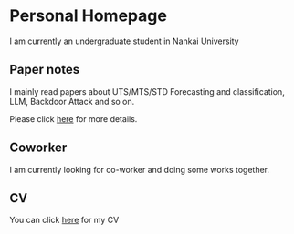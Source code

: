 # Personal Homepage
I am currently an undergraduate student in Nankai University

## Paper notes
I mainly read papers about UTS/MTS/STD Forecasting and classification, LLM, Backdoor Attack and so on.

Please click [here](./Paper-Note/model4ts.md) for more details.

## Coworker
I am currently looking for co-worker and doing some works together.

## CV
You can click [here]() for my CV


